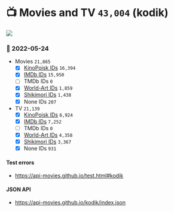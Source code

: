 # :tv: Movies and TV `43,004` (kodik)

<a href="https://API-Movies.github.io"><img src="https://API-Movies.github.io/banner.png?cache"></a>

### :date: 2022-05-24
- Movies `21,865`
  - [x] <a href="https://API-Movies.github.io/kodik/movie_kinopoisk_ids.json">KinoPoisk IDs</a> `16,394`
  - [x] <a href="https://API-Movies.github.io/kodik/movie_imdb_ids.json">IMDb IDs</a> `15,950`
  - [ ] TMDb IDs `0`
  - [x] <a href="https://API-Movies.github.io/kodik/movie_world_art_ids.json">World-Art IDs</a> `1,859`
  - [x] <a href="https://API-Movies.github.io/kodik/movie_shikimori_ids.json">Shikimori IDs</a> `1,438`
  - [x] None IDs `207`
- TV `21,139`
  - [x] <a href="https://API-Movies.github.io/kodik/tv_kinopoisk_ids.json">KinoPoisk IDs</a> `6,924`
  - [x] <a href="https://API-Movies.github.io/kodik/tv_imdb_ids.json">IMDb IDs</a> `7,252`
  - [ ] TMDb IDs `0`
  - [x] <a href="https://API-Movies.github.io/kodik/tv_world_art_ids.json">World-Art IDs</a> `4,358`
  - [x] <a href="https://API-Movies.github.io/kodik/tv_shikimori_ids.json">Shikimori IDs</a> `3,367`
  - [x] None IDs `931`
#### Test errors
- <a href='https://api-movies.github.io/test.html#kodik'>https://api-movies.github.io/test.html#kodik</a>
#### JSON API
- <a href='https://api-movies.github.io/kodik/index.json'>https://api-movies.github.io/kodik/index.json</a>
